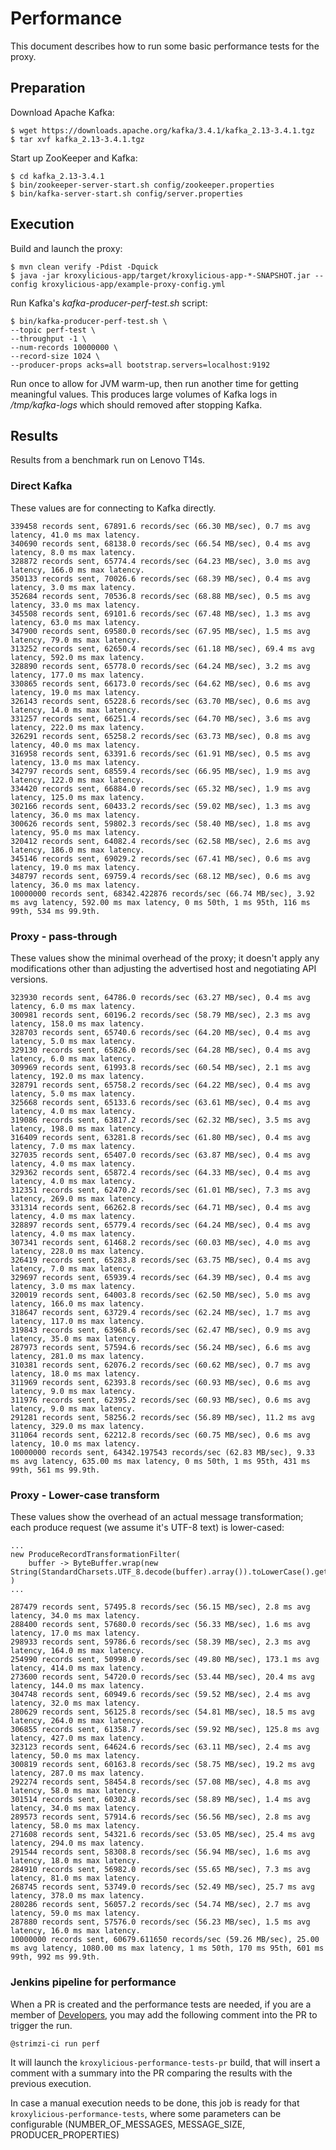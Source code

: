 # Performance

This document describes how to run some basic performance tests for the proxy.

## Preparation

Download Apache Kafka:

```
$ wget https://downloads.apache.org/kafka/3.4.1/kafka_2.13-3.4.1.tgz
$ tar xvf kafka_2.13-3.4.1.tgz
```

Start up ZooKeeper and Kafka:

```
$ cd kafka_2.13-3.4.1
$ bin/zookeeper-server-start.sh config/zookeeper.properties
$ bin/kafka-server-start.sh config/server.properties
```

## Execution

Build and launch the proxy:

```
$ mvn clean verify -Pdist -Dquick
$ java -jar kroxylicious-app/target/kroxylicious-app-*-SNAPSHOT.jar --config kroxylicious-app/example-proxy-config.yml
```

Run Kafka's _kafka-producer-perf-test.sh_ script:

```
$ bin/kafka-producer-perf-test.sh \
--topic perf-test \
--throughput -1 \
--num-records 10000000 \
--record-size 1024 \
--producer-props acks=all bootstrap.servers=localhost:9192
```

Run once to allow for JVM warm-up, then run another time for getting meaningful values.
This produces large volumes of Kafka logs in _/tmp/kafka-logs_ which should removed after stopping Kafka.

## Results

Results from a benchmark run on Lenovo T14s.

### Direct Kafka

These values are for connecting to Kafka directly.

```
339458 records sent, 67891.6 records/sec (66.30 MB/sec), 0.7 ms avg latency, 41.0 ms max latency.
340690 records sent, 68138.0 records/sec (66.54 MB/sec), 0.4 ms avg latency, 8.0 ms max latency.
328872 records sent, 65774.4 records/sec (64.23 MB/sec), 3.0 ms avg latency, 166.0 ms max latency.
350133 records sent, 70026.6 records/sec (68.39 MB/sec), 0.4 ms avg latency, 3.0 ms max latency.
352684 records sent, 70536.8 records/sec (68.88 MB/sec), 0.5 ms avg latency, 33.0 ms max latency.
345508 records sent, 69101.6 records/sec (67.48 MB/sec), 1.3 ms avg latency, 63.0 ms max latency.
347900 records sent, 69580.0 records/sec (67.95 MB/sec), 1.5 ms avg latency, 79.0 ms max latency.
313252 records sent, 62650.4 records/sec (61.18 MB/sec), 69.4 ms avg latency, 592.0 ms max latency.
328890 records sent, 65778.0 records/sec (64.24 MB/sec), 3.2 ms avg latency, 177.0 ms max latency.
330865 records sent, 66173.0 records/sec (64.62 MB/sec), 0.6 ms avg latency, 19.0 ms max latency.
326143 records sent, 65228.6 records/sec (63.70 MB/sec), 0.6 ms avg latency, 14.0 ms max latency.
331257 records sent, 66251.4 records/sec (64.70 MB/sec), 3.6 ms avg latency, 222.0 ms max latency.
326291 records sent, 65258.2 records/sec (63.73 MB/sec), 0.8 ms avg latency, 40.0 ms max latency.
316958 records sent, 63391.6 records/sec (61.91 MB/sec), 0.5 ms avg latency, 13.0 ms max latency.
342797 records sent, 68559.4 records/sec (66.95 MB/sec), 1.9 ms avg latency, 122.0 ms max latency.
334420 records sent, 66884.0 records/sec (65.32 MB/sec), 1.9 ms avg latency, 125.0 ms max latency.
302166 records sent, 60433.2 records/sec (59.02 MB/sec), 1.3 ms avg latency, 36.0 ms max latency.
300626 records sent, 59802.3 records/sec (58.40 MB/sec), 1.8 ms avg latency, 95.0 ms max latency.
320412 records sent, 64082.4 records/sec (62.58 MB/sec), 2.6 ms avg latency, 186.0 ms max latency.
345146 records sent, 69029.2 records/sec (67.41 MB/sec), 0.6 ms avg latency, 19.0 ms max latency.
348797 records sent, 69759.4 records/sec (68.12 MB/sec), 0.6 ms avg latency, 36.0 ms max latency.
10000000 records sent, 68342.422876 records/sec (66.74 MB/sec), 3.92 ms avg latency, 592.00 ms max latency, 0 ms 50th, 1 ms 95th, 116 ms 99th, 534 ms 99.9th.
```

### Proxy - pass-through

These values show the minimal overhead of the proxy; it doesn't apply any modifications
other than adjusting the advertised host and negotiating API versions.

```
323930 records sent, 64786.0 records/sec (63.27 MB/sec), 0.4 ms avg latency, 6.0 ms max latency.
300981 records sent, 60196.2 records/sec (58.79 MB/sec), 2.3 ms avg latency, 158.0 ms max latency.
328703 records sent, 65740.6 records/sec (64.20 MB/sec), 0.4 ms avg latency, 5.0 ms max latency.
329130 records sent, 65826.0 records/sec (64.28 MB/sec), 0.4 ms avg latency, 6.0 ms max latency.
309969 records sent, 61993.8 records/sec (60.54 MB/sec), 2.1 ms avg latency, 192.0 ms max latency.
328791 records sent, 65758.2 records/sec (64.22 MB/sec), 0.4 ms avg latency, 5.0 ms max latency.
325668 records sent, 65133.6 records/sec (63.61 MB/sec), 0.4 ms avg latency, 4.0 ms max latency.
319086 records sent, 63817.2 records/sec (62.32 MB/sec), 3.5 ms avg latency, 198.0 ms max latency.
316409 records sent, 63281.8 records/sec (61.80 MB/sec), 0.4 ms avg latency, 7.0 ms max latency.
327035 records sent, 65407.0 records/sec (63.87 MB/sec), 0.4 ms avg latency, 4.0 ms max latency.
329362 records sent, 65872.4 records/sec (64.33 MB/sec), 0.4 ms avg latency, 4.0 ms max latency.
312351 records sent, 62470.2 records/sec (61.01 MB/sec), 7.3 ms avg latency, 269.0 ms max latency.
331314 records sent, 66262.8 records/sec (64.71 MB/sec), 0.4 ms avg latency, 4.0 ms max latency.
328897 records sent, 65779.4 records/sec (64.24 MB/sec), 0.4 ms avg latency, 4.0 ms max latency.
307341 records sent, 61468.2 records/sec (60.03 MB/sec), 4.0 ms avg latency, 228.0 ms max latency.
326419 records sent, 65283.8 records/sec (63.75 MB/sec), 0.4 ms avg latency, 7.0 ms max latency.
329697 records sent, 65939.4 records/sec (64.39 MB/sec), 0.4 ms avg latency, 3.0 ms max latency.
320019 records sent, 64003.8 records/sec (62.50 MB/sec), 5.0 ms avg latency, 166.0 ms max latency.
318647 records sent, 63729.4 records/sec (62.24 MB/sec), 1.7 ms avg latency, 117.0 ms max latency.
319843 records sent, 63968.6 records/sec (62.47 MB/sec), 0.9 ms avg latency, 35.0 ms max latency.
287973 records sent, 57594.6 records/sec (56.24 MB/sec), 6.6 ms avg latency, 281.0 ms max latency.
310381 records sent, 62076.2 records/sec (60.62 MB/sec), 0.7 ms avg latency, 18.0 ms max latency.
311969 records sent, 62393.8 records/sec (60.93 MB/sec), 0.6 ms avg latency, 9.0 ms max latency.
311976 records sent, 62395.2 records/sec (60.93 MB/sec), 0.6 ms avg latency, 9.0 ms max latency.
291281 records sent, 58256.2 records/sec (56.89 MB/sec), 11.2 ms avg latency, 329.0 ms max latency.
311064 records sent, 62212.8 records/sec (60.75 MB/sec), 0.6 ms avg latency, 10.0 ms max latency.
10000000 records sent, 64342.197543 records/sec (62.83 MB/sec), 9.33 ms avg latency, 635.00 ms max latency, 0 ms 50th, 1 ms 95th, 431 ms 99th, 561 ms 99.9th.
```

### Proxy - Lower-case transform

These values show the overhead of an actual message transformation; each produce request
(we assume it's UTF-8 text) is lower-cased:

```
...
new ProduceRecordTransformationFilter(
    buffer -> ByteBuffer.wrap(new String(StandardCharsets.UTF_8.decode(buffer).array()).toLowerCase().getBytes(StandardCharsets.UTF_8))
)
...
```

```
287479 records sent, 57495.8 records/sec (56.15 MB/sec), 2.8 ms avg latency, 34.0 ms max latency.
288400 records sent, 57680.0 records/sec (56.33 MB/sec), 1.6 ms avg latency, 17.0 ms max latency.
298933 records sent, 59786.6 records/sec (58.39 MB/sec), 2.3 ms avg latency, 164.0 ms max latency.
254990 records sent, 50998.0 records/sec (49.80 MB/sec), 173.1 ms avg latency, 414.0 ms max latency.
273600 records sent, 54720.0 records/sec (53.44 MB/sec), 20.4 ms avg latency, 144.0 ms max latency.
304748 records sent, 60949.6 records/sec (59.52 MB/sec), 2.4 ms avg latency, 32.0 ms max latency.
280629 records sent, 56125.8 records/sec (54.81 MB/sec), 18.5 ms avg latency, 264.0 ms max latency.
306855 records sent, 61358.7 records/sec (59.92 MB/sec), 125.8 ms avg latency, 427.0 ms max latency.
323123 records sent, 64624.6 records/sec (63.11 MB/sec), 2.4 ms avg latency, 50.0 ms max latency.
300819 records sent, 60163.8 records/sec (58.75 MB/sec), 19.2 ms avg latency, 287.0 ms max latency.
292274 records sent, 58454.8 records/sec (57.08 MB/sec), 4.8 ms avg latency, 58.0 ms max latency.
301514 records sent, 60302.8 records/sec (58.89 MB/sec), 1.4 ms avg latency, 34.0 ms max latency.
289573 records sent, 57914.6 records/sec (56.56 MB/sec), 2.8 ms avg latency, 58.0 ms max latency.
271608 records sent, 54321.6 records/sec (53.05 MB/sec), 25.4 ms avg latency, 294.0 ms max latency.
291544 records sent, 58308.8 records/sec (56.94 MB/sec), 1.6 ms avg latency, 18.0 ms max latency.
284910 records sent, 56982.0 records/sec (55.65 MB/sec), 7.3 ms avg latency, 81.0 ms max latency.
268745 records sent, 53749.0 records/sec (52.49 MB/sec), 25.7 ms avg latency, 378.0 ms max latency.
280286 records sent, 56057.2 records/sec (54.74 MB/sec), 2.7 ms avg latency, 59.0 ms max latency.
287880 records sent, 57576.0 records/sec (56.23 MB/sec), 1.5 ms avg latency, 16.0 ms max latency.
10000000 records sent, 60679.611650 records/sec (59.26 MB/sec), 25.00 ms avg latency, 1080.00 ms max latency, 1 ms 50th, 170 ms 95th, 601 ms 99th, 992 ms 99.9th.

```

### Jenkins pipeline for performance

When a PR is created and the performance tests are needed, if you are a member of
[Developers](https://github.com/orgs/kroxylicious/teams/developers), you may add the following comment into the PR to trigger the run.

```
@strimzi-ci run perf
```

It will launch the `kroxylicious-performance-tests-pr` build, that will insert a comment with a summary into the PR comparing the results with the previous execution.

In case a manual execution needs to be done, this job is ready for that `kroxylicious-performance-tests`, where
some parameters can be configurable (NUMBER_OF_MESSAGES, MESSAGE_SIZE, PRODUCER_PROPERTIES)
